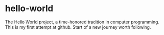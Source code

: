# hello-world
The Hello World project, a time-honored tradition in computer programming.
This is my first attempt at github.
Start of a new journey worth following.
